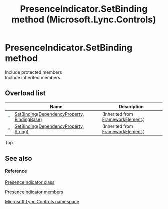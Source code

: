 ﻿---
title: PresenceIndicator.SetBinding method  (Microsoft.Lync.Controls)
TOCTitle: 'SetBinding method '
ms:assetid: Overload:Microsoft.Lync.Controls.PresenceIndicator.SetBinding_DI_3_UC_OCS14MrefLyncWPF
ms:mtpsurl: https://msdn.microsoft.com/en-us/library/microsoft.lync.controls.presenceindicator.setbinding_di_3_uc_ocs14mreflyncwpf(v=office.15)
ms:contentKeyID: 48596378
ms.date: 07/28/2014
mtps_version: v=office.15
f1_keywords:
- Microsoft.Lync.Controls.PresenceIndicator.SetBinding
dev_langs:
- CSharp
- JScript
- VB
- other
---

# PresenceIndicator.SetBinding method

Include protected members  
Include inherited members  

## Overload list

<table>
<thead>
<tr class="header">
<th> </th>
<th>Name</th>
<th>Description</th>
</tr>
</thead>
<tbody>
<tr class="odd">
<td><img src="images/Hh347903.pubmethod(Office.15).gif" title="Public method" alt="Public method" /></td>
<td><a href="http://msdn2.microsoft.com/en-us/library/ms598273">SetBinding(DependencyProperty, BindingBase)</a></td>
<td>(Inherited from <a href="http://msdn2.microsoft.com/en-us/library/ms602714">FrameworkElement</a>.)</td>
</tr>
<tr class="even">
<td><img src="images/Hh347903.pubmethod(Office.15).gif" title="Public method" alt="Public method" /></td>
<td><a href="http://msdn2.microsoft.com/en-us/library/ms598270">SetBinding(DependencyProperty, String)</a></td>
<td>(Inherited from <a href="http://msdn2.microsoft.com/en-us/library/ms602714">FrameworkElement</a>.)</td>
</tr>
</tbody>
</table>


Top

## See also

#### Reference

[PresenceIndicator class](presenceindicator-class-microsoft-lync-controls_1.md)

[PresenceIndicator members](presenceindicator-members-microsoft-lync-controls_1.md)

[Microsoft.Lync.Controls namespace](microsoft-lync-controls-namespace_1.md)

